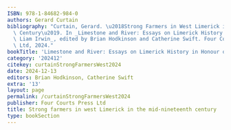 ```yaml
---
ISBN: 978-1-84682-984-0
authors: Gerard Curtain
bibliography: "Curtain, Gerard. \u2018Strong Farmers in West Limerick in the Mid-Nineteenth\
  \ Century\u2019. In _Limestone and River: Essays on Limerick History in Honour of\
  \ Liam Irwin_, edited by Brian Hodkinson and Catherine Swift. Four Courts Press\
  \ Ltd, 2024."
bookTitle: 'Limestone and River: Essays on Limerick History in Honour of Liam Irwin'
category: '202412'
citekey: curtainStrongFarmersWest2024
date: 2024-12-13
editors: Brian Hodkinson, Catherine Swift
extra: '13'
layout: page
permalink: /curtainStrongFarmersWest2024
publisher: Four Courts Press Ltd
title: Strong farmers in west Limerick in the mid-nineteenth century
type: bookSection
---
```

